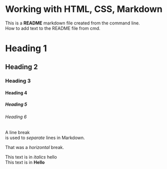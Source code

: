 # Working with HTML, CSS, Markdown

This is a **README** markdown file created from the command line. <br>
How to add text to the README file from cmd.
# Heading 1
## Heading 2
### Heading 3
#### Heading 4
##### Heading 5
###### Heading 6

A line break <br> is used to _separate_ lines in Markdown.

That was a _horizontal_ break.

This text is in _italics_ hello <br>
This text is in **Hello**

